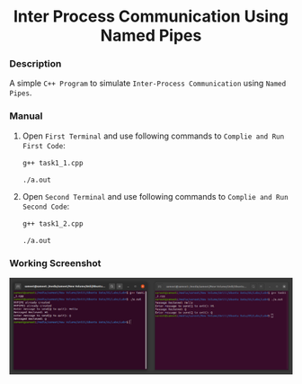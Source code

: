 <h1 align="center">Inter Process Communication Using Named Pipes</h1>

### Description
A simple `C++ Program` to simulate `Inter-Process Communication` using `Named Pipes`.

### Manual
1) Open `First Terminal` and use following commands to `Complie and Run First Code`:
    ```
    g++ task1_1.cpp
    ```
    ```
    ./a.out
    ```

2) Open `Second Terminal` and use following commands to `Complie and Run Second Code`:
    ```
    g++ task1_2.cpp
    ```
    ```
    ./a.out
    ```
    
### Working Screenshot
<div align="center">
  <img src = "https://github.com/SameetAsadullah/Inter-Process-Communication-Using-Named-Pipes/blob/main/extras/working-ss.png" alt = "" width="900px"/>
</div>
